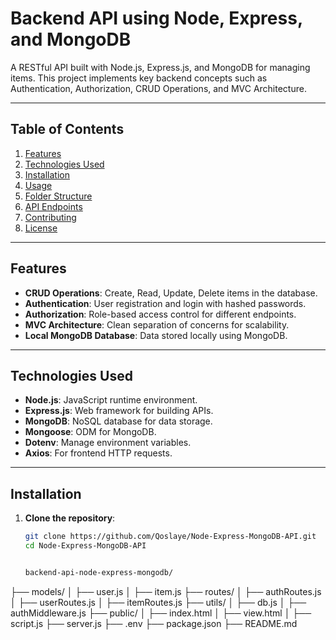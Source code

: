 # Backend API using Node, Express, and MongoDB  

A RESTful API built with Node.js, Express.js, and MongoDB for managing items. This project implements key backend concepts such as Authentication, Authorization, CRUD Operations, and MVC Architecture.  

---

## Table of Contents  
1. [Features](#features)  
2. [Technologies Used](#technologies-used)  
3. [Installation](#installation)  
4. [Usage](#usage)  
5. [Folder Structure](#folder-structure)  
6. [API Endpoints](#api-endpoints)  
7. [Contributing](#contributing)  
8. [License](#license)  

---

## Features  
- **CRUD Operations**: Create, Read, Update, Delete items in the database.  
- **Authentication**: User registration and login with hashed passwords.  
- **Authorization**: Role-based access control for different endpoints.  
- **MVC Architecture**: Clean separation of concerns for scalability.  
- **Local MongoDB Database**: Data stored locally using MongoDB.  

---

## Technologies Used  
- **Node.js**: JavaScript runtime environment.  
- **Express.js**: Web framework for building APIs.  
- **MongoDB**: NoSQL database for data storage.  
- **Mongoose**: ODM for MongoDB.  
- **Dotenv**: Manage environment variables.  
- **Axios**: For frontend HTTP requests.  

---

## Installation  

1. **Clone the repository**:  
   ```bash
   git clone https://github.com/Qoslaye/Node-Express-MongoDB-API.git
   cd Node-Express-MongoDB-API


   backend-api-node-express-mongodb/
├── models/
│   ├── user.js
│   ├── item.js
├── routes/
│   ├── authRoutes.js
│   ├── userRoutes.js
│   ├── itemRoutes.js
├── utils/
│   ├── db.js
│   ├── authMiddleware.js
├── public/
│   ├── index.html
│   ├── view.html
│   ├── script.js
├── server.js
├── .env
├── package.json
├── README.md

